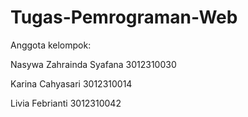# Tugas-Pemrograman-Web

Anggota kelompok:

Nasywa Zahrainda Syafana 3012310030

Karina Cahyasari 3012310014

Livia Febrianti 3012310042

